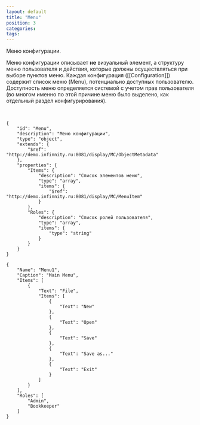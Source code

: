 ```yaml
---
layout: default
title: "Menu"
position: 3
categories: 
tags: 
---
```


Меню конфигурации.

Меню конфигурации описывает **не** визуальный элемент, а структуру меню пользователя и действия, которые должны осуществляться при выборе пунктов меню. Каждая конфигурация ([[Configuration]]) содержит список меню (Menu), потенциально доступных пользователю. Доступность меню определяется системой с учетом прав пользователя (во многом именно по этой причине меню было выделено, как отдельный раздел конфигурирования).

  

```
{
	"id": "Menu",
	"description": "Меню конфигурации",
	"type": "object",
	"extends": {
		"$ref": "http://demo.infinnity.ru:8081/display/MC/ObjectMetadata"
	},
	"properties": {
		"Items": {
			"description": "Список элементов меню",
			"type": "array",
			"items": {
				"$ref": "http://demo.infinnity.ru:8081/display/MC/MenuItem"
			}
		},
		"Roles": {
			"description": "Список ролей пользователя",
			"type": "array",
			"items": {
				"type": "string"
			}
		}
	}
}
```

```
{
	"Name": "Menu1",
	"Caption": "Main Menu",
	"Items": [
		{
		    "Text": "File",
		    "Items": [
		        {
        		    "Text": "New"
		        },
        		{
        		    "Text": "Open"
		        },
        		{
        		    "Text": "Save"
		        },
        		{
        		    "Text": "Save as..."
		        },
        		{
        		    "Text": "Exit"
		        }
		    ]
		}
	],
	"Roles": [
		"Admin",
		"Bookkeeper"
	]
} 
```

  


  


